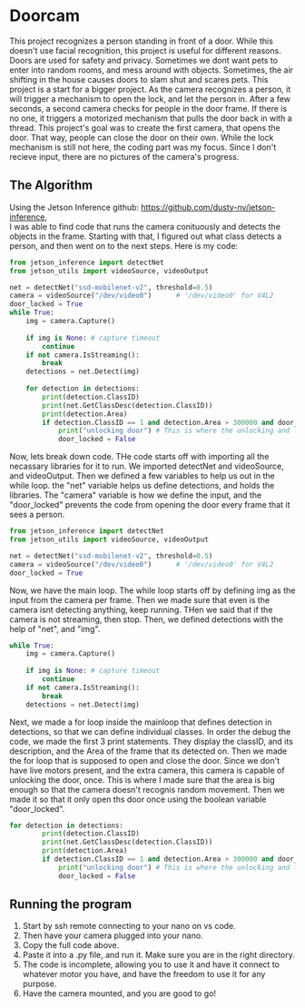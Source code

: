 # Doorcam
This project recognizes a person standing in front of a door. While this doesn't use facial recognition, this project is useful for different reasons. Doors are used for safety and privacy. Sometimes we dont want pets to enter into random rooms, and mess around with objects. Sometimes, the air shifting in the house causes doors to slam shut and scares pets. This project is a start for a bigger project. As the camera recognizes a person, it will trigger a mechanism to open the lock, and let the person in. After a few seconds, a second camera checks for people in the door frame. If there is no one, it triggers a motorized mechanism that pulls the door back in with a thread. This project's goal was to create the first camera, that opens the door. That way, people can close the door on their own. While the lock mechanism is still not here, the coding part was my focus.  Since I don't recieve input, there are no pictures of the camera's progress.
## The Algorithm
Using the Jetson Inference github: https://github.com/dusty-nv/jetson-inference,  
I was able to find code that runs the camera conituously and detects the objects in the frame. Starting with that, I figured out what class detects a person, and then went on to the next steps. Here is my code:
```python
from jetson_inference import detectNet
from jetson_utils import videoSource, videoOutput

net = detectNet("ssd-mobilenet-v2", threshold=0.5)
camera = videoSource("/dev/video0")      # '/dev/video0' for V4L2
door_locked = True
while True:
    img = camera.Capture()
    
    if img is None: # capture timeout
        continue
    if not camera.IsStreaming():
        break
    detections = net.Detect(img)
    
    for detection in detections:
        print(detection.ClassID)
        print(net.GetClassDesc(detection.ClassID))
        print(detection.Area)
        if detection.ClassID == 1 and detection.Area > 300000 and door_locked:
            print("unlocking door") # This is where the unlocking and locking actually happens.
            door_locked = False
```
Now, lets break down code. THe code starts off with importing all the necassary libraries for it to run. We imported detectNet and videoSource, and videoOutput. Then we defined a few variables to help us out in the while loop. the "net" variable helps us define detections, and holds the libraries. The "camera" variable is how we define the input, and the "door_locked" prevents the code from opening the door every frame that it sees a person. 
```python
from jetson_inference import detectNet
from jetson_utils import videoSource, videoOutput

net = detectNet("ssd-mobilenet-v2", threshold=0.5)
camera = videoSource("/dev/video0")      # '/dev/video0' for V4L2
door_locked = True
```
Now, we have the main loop. The while loop starts off by defining img as the input from the camera per frame. Then we made sure that even is the camera isnt detecting anything, keep running. THen we said that if the camera is not streaming, then stop. Then, we defined detections with the help of "net", and "img".
``` python
while True:
    img = camera.Capture()
    
    if img is None: # capture timeout
        continue
    if not camera.IsStreaming():
        break
    detections = net.Detect(img)

```
Next, we made a for loop inside the mainloop that defines detection in detections, so that we can define individual classes. In order the debug the code, we made the first 3 print statements. They display the classID, and its description, and the Area of the frame that its detected on. Then we made the for loop that is supposed to open and close the door. Since we don't have live motors present, and the extra camera, this camera is capable of unlocking the door, once. This is where I made sure that the area is big enough so that the camera doesn't recognis random movement. Then we made it so that it only open ths door once  using the boolean variable "door_locked".
```python
for detection in detections:
        print(detection.ClassID)
        print(net.GetClassDesc(detection.ClassID))
        print(detection.Area)
        if detection.ClassID == 1 and detection.Area > 300000 and door_locked:
            print("unlocking door") # This is where the unlocking and locking actually happens.
            door_locked = False
```
## Running the program 
1) Start by ssh remote connecting to your nano on vs code.
2) Then have your camera plugged into your nano.
3) Copy the full code above.
4) Paste it into a .py file, and run it. Make sure you are in the right directory.
5) The code is incomplete, allowing you to use it and have it connect to whatever motor you have, and have the freedom to use it for any purpose.
6) Have the camera mounted, and you are good to go!
